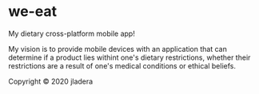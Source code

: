 # we-eat
My dietary cross-platform mobile app!

My vision is to provide mobile devices with an application that can determine if a product 
lies withint one's dietary restrictions, whether their restrictions are a result of one's
medical conditions or ethical beliefs. 

Copyright © 2020 jladera
